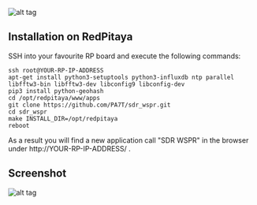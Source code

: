 ![alt tag](https://raw.githubusercontent.com/PA7T/sdr_wspr/master/info/icon.png)


## Installation on RedPitaya
SSH into your favourite RP board and execute the following commands:
```shell
ssh root@YOUR-RP-IP-ADDRESS
apt-get install python3-setuptools python3-influxdb ntp parallel libfftw3-bin libfftw3-dev libconfig9 libconfig-dev
pip3 install python-geohash
cd /opt/redpitaya/www/apps
git clone https://github.com/PA7T/sdr_wspr.git
cd sdr_wspr
make INSTALL_DIR=/opt/redpitaya
reboot
```
As a result you will find a new application call "SDR WSPR" in the browser under http://YOUR-RP-IP-ADDRESS/ .

## Screenshot
![alt tag](https://raw.githubusercontent.com/PA7T/sdr_wspr/master/info/screenshot.png)

